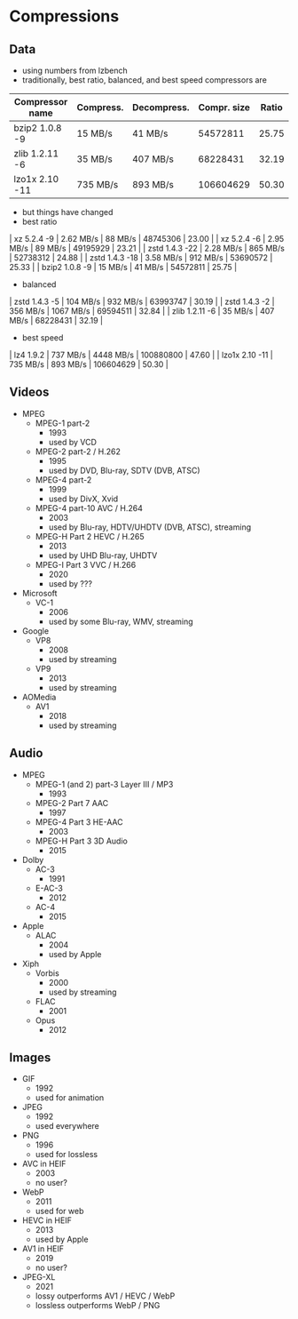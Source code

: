 Compressions
============

## Data

- using numbers from lzbench
- traditionally, best ratio, balanced, and best speed compressors are

| Compressor name         | Compress.  |Decompress. | Compr. size | Ratio |
| ---------------         | -----------| -----------| ----------- | ----- |
| bzip2 1.0.8 -9          |    15 MB/s |    41 MB/s |    54572811 | 25.75 |
| zlib 1.2.11 -6          |    35 MB/s |   407 MB/s |    68228431 | 32.19 |
| lzo1x 2.10 -11          |   735 MB/s |   893 MB/s |   106604629 | 50.30 |

- but things have changed
- best ratio

| xz 5.2.4 -9             |  2.62 MB/s |    88 MB/s |    48745306 | 23.00 |
| xz 5.2.4 -6             |  2.95 MB/s |    89 MB/s |    49195929 | 23.21 |
| zstd 1.4.3 -22          |  2.28 MB/s |   865 MB/s |    52738312 | 24.88 |
| zstd 1.4.3 -18          |  3.58 MB/s |   912 MB/s |    53690572 | 25.33 |
| bzip2 1.0.8 -9          |    15 MB/s |    41 MB/s |    54572811 | 25.75 |

- balanced

| zstd 1.4.3 -5           |   104 MB/s |   932 MB/s |    63993747 | 30.19 |
| zstd 1.4.3 -2           |   356 MB/s |  1067 MB/s |    69594511 | 32.84 |
| zlib 1.2.11 -6          |    35 MB/s |   407 MB/s |    68228431 | 32.19 |

- best speed

| lz4 1.9.2               |   737 MB/s |  4448 MB/s |   100880800 | 47.60 |
| lzo1x 2.10 -11          |   735 MB/s |   893 MB/s |   106604629 | 50.30 |

## Videos

- MPEG
  - MPEG-1 part-2
    - 1993
    - used by VCD
  - MPEG-2 part-2 / H.262
    - 1995
    - used by DVD, Blu-ray, SDTV (DVB, ATSC)
  - MPEG-4 part-2
    - 1999
    - used by DivX, Xvid
  - MPEG-4 part-10 AVC / H.264
    - 2003
    - used by Blu-ray, HDTV/UHDTV (DVB, ATSC), streaming
  - MPEG-H Part 2 HEVC / H.265
    - 2013
    - used by UHD Blu-ray, UHDTV
  - MPEG-I Part 3 VVC / H.266
    - 2020
    - used by ???
- Microsoft
  - VC-1
    - 2006
    - used by some Blu-ray, WMV, streaming
- Google
  - VP8
    - 2008
    - used by streaming
  - VP9
    - 2013
    - used by streaming
- AOMedia
  - AV1
    - 2018
    - used by streaming

## Audio

- MPEG
  - MPEG-1 (and 2) part-3 Layer III / MP3
    - 1993
  - MPEG-2 Part 7 AAC
    - 1997
  - MPEG-4 Part 3 HE-AAC
    - 2003
  - MPEG-H Part 3 3D Audio
    - 2015
- Dolby
  - AC-3
    - 1991
  - E-AC-3
    - 2012
  - AC-4
    - 2015
- Apple
  - ALAC
    - 2004
    - used by Apple
- Xiph
  - Vorbis
    - 2000
    - used by streaming
  - FLAC
    - 2001
  - Opus
    - 2012

## Images

- GIF
  - 1992
  - used for animation
- JPEG
  - 1992
  - used everywhere
- PNG
  - 1996
  - used for lossless
- AVC in HEIF
  - 2003
  - no user?
- WebP
  - 2011
  - used for web
- HEVC in HEIF
  - 2013
  - used by Apple
- AV1 in HEIF
  - 2019
  - no user?
- JPEG-XL
  - 2021
  - lossy outperforms AV1 / HEVC / WebP
  - lossless outperforms WebP / PNG
